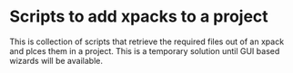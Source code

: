 # Scripts to add xpacks to a project
This is collection of scripts that retrieve the required files out of an xpack and plces them in a project. This is a temporary solution until GUI based wizards will be available.
